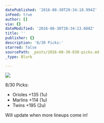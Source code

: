 ```yaml
---
datePublished: '2016-08-30T20:34:18.994Z'
inFeed: true
author: []
via: {}
dateModified: '2016-08-30T20:34:13.088Z'
title: ''
publisher: {}
description: '8/30 Picks:'
starred: false
sourcePath: _posts/2016-08-30-830-picks.md
_type: Blurb

---
```

![](https://the-grid-user-content.s3-us-west-2.amazonaws.com/dc7f55c2-850b-4ed3-a3bd-72de9d052e51.jpg)

8/30 Picks:

* Orioles +135 (1u)
* Marlins +114 (1u)
* Twins +195 (2u)

Will update when more lineups come in!